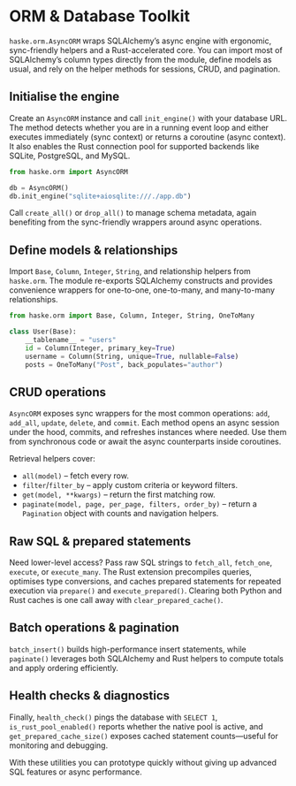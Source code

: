 # ORM & Database Toolkit

`haske.orm.AsyncORM` wraps SQLAlchemy’s async engine with ergonomic, sync-friendly helpers and a Rust-accelerated core. You can import most of SQLAlchemy’s column types directly from the module, define models as usual, and rely on the helper methods for sessions, CRUD, and pagination.

## Initialise the engine

Create an `AsyncORM` instance and call `init_engine()` with your database URL. The method detects whether you are in a running event loop and either executes immediately (sync context) or returns a coroutine (async context). It also enables the Rust connection pool for supported backends like SQLite, PostgreSQL, and MySQL.

```python
from haske.orm import AsyncORM

db = AsyncORM()
db.init_engine("sqlite+aiosqlite:///./app.db")
```

Call `create_all()` or `drop_all()` to manage schema metadata, again benefiting from the sync-friendly wrappers around async operations.

## Define models & relationships

Import `Base`, `Column`, `Integer`, `String`, and relationship helpers from `haske.orm`. The module re-exports SQLAlchemy constructs and provides convenience wrappers for one-to-one, one-to-many, and many-to-many relationships.

```python
from haske.orm import Base, Column, Integer, String, OneToMany

class User(Base):
    __tablename__ = "users"
    id = Column(Integer, primary_key=True)
    username = Column(String, unique=True, nullable=False)
    posts = OneToMany("Post", back_populates="author")
```

## CRUD operations

`AsyncORM` exposes sync wrappers for the most common operations: `add`, `add_all`, `update`, `delete`, and `commit`. Each method opens an async session under the hood, commits, and refreshes instances where needed. Use them from synchronous code or await the async counterparts inside coroutines.

Retrieval helpers cover:

- `all(model)` – fetch every row.
- `filter`/`filter_by` – apply custom criteria or keyword filters.
- `get(model, **kwargs)` – return the first matching row.
- `paginate(model, page, per_page, filters, order_by)` – return a `Pagination` object with counts and navigation helpers.

## Raw SQL & prepared statements

Need lower-level access? Pass raw SQL strings to `fetch_all`, `fetch_one`, `execute`, or `execute_many`. The Rust extension precompiles queries, optimises type conversions, and caches prepared statements for repeated execution via `prepare()` and `execute_prepared()`. Clearing both Python and Rust caches is one call away with `clear_prepared_cache()`.

## Batch operations & pagination

`batch_insert()` builds high-performance insert statements, while `paginate()` leverages both SQLAlchemy and Rust helpers to compute totals and apply ordering efficiently.

## Health checks & diagnostics

Finally, `health_check()` pings the database with `SELECT 1`, `is_rust_pool_enabled()` reports whether the native pool is active, and `get_prepared_cache_size()` exposes cached statement counts—useful for monitoring and debugging.

With these utilities you can prototype quickly without giving up advanced SQL features or async performance.
